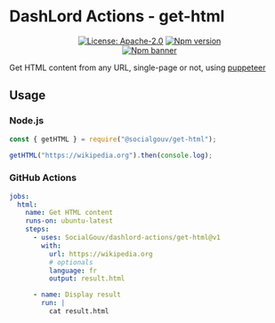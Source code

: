 # DashLord Actions - get-html

<p align="center">
  <a href="https://opensource.org/licenses/Apache-2.0"><img src="https://img.shields.io/badge/License-Apache--2.0-yellow.svg" alt="License: Apache-2.0"></a>
  <a href="https://www.npmjs.com/package/@socialgouv/get-html"><img src="https://img.shields.io/npm/v/@socialgouv/get-html.svg" alt="Npm version"></a> 
  <br>
  <a href="https://www.npmjs.com/package/@socialgouv/get-html"><img src="https://nodei.co/npm/@socialgouv/get-html.png?downloads=true&downloadRank=true&stars=true" alt="Npm banner"></a> 
</p>

Get HTML content from any URL, single-page or not, using [puppeteer](https://github.com/puppeteer/puppeteer)

## Usage

### Node.js

```js
const { getHTML } = require("@socialgouv/get-html");

getHTML("https://wikipedia.org").then(console.log);
```

### GitHub Actions

```yaml
jobs:
  html:
    name: Get HTML content
    runs-on: ubuntu-latest
    steps:
      - uses: SocialGouv/dashlord-actions/get-html@v1
        with:
          url: https://wikipedia.org
          # optionals
          language: fr
          output: result.html

      - name: Display result
        run: |
          cat result.html
```
